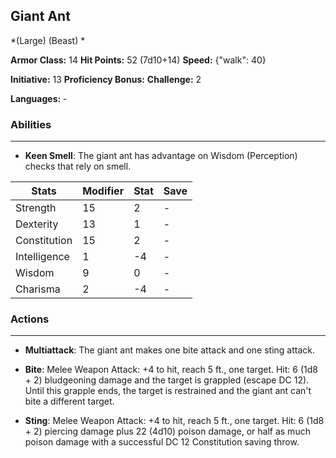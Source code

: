## Giant Ant
*(Large) (Beast) *

**Armor Class:** 14
**Hit Points:** 52 (7d10+14)
**Speed:** {"walk": 40}

**Initiative:** 13
**Proficiency Bonus:**
**Challenge:** 2

**Languages:** -

### Abilities
 --- 
- **Keen Smell**: The giant ant has advantage on Wisdom (Perception) checks that rely on smell.



| Stats | Modifier | Stat | Save
| ---- | ---- | ---- | ---- |
| Strength | 15 | 2 | - |
| Dexterity | 13 | 1 | - |
| Constitution | 15 | 2 | - |
| Intelligence | 1 | -4 | - |
| Wisdom | 9 | 0 | - |
| Charisma | 2 | -4 | - |

### Actions
 --- 
- **Multiattack**: The giant ant makes one bite attack and one sting attack.

- **Bite**: Melee Weapon Attack: +4 to hit, reach 5 ft., one target. Hit: 6 (1d8 + 2) bludgeoning damage and the target is grappled (escape DC 12). Until this grapple ends, the target is restrained and the giant ant can't bite a different target.

- **Sting**: Melee Weapon Attack: +4 to hit, reach 5 ft., one target. Hit: 6 (1d8 + 2) piercing damage plus 22 (4d10) poison damage, or half as much poison damage with a successful DC 12 Constitution saving throw.

